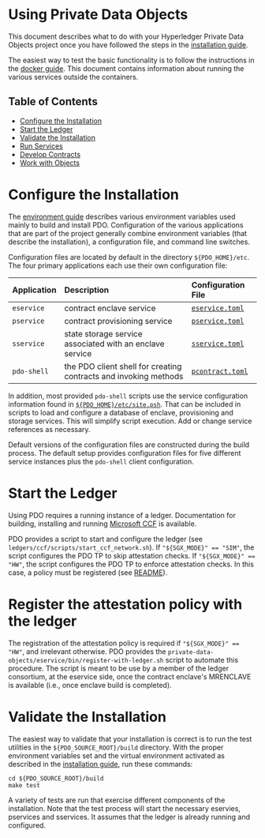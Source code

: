 <!---
Licensed under Creative Commons Attribution 4.0 International License
https://creativecommons.org/licenses/by/4.0/
--->
# Using Private Data Objects

This document describes what to do with your Hyperledger Private Data Objects
project once you have followed the steps in the
[installation guide](install.md).

The easiest way to test the basic functionality is to follow the
instructions in the [docker guide](../docker/README.md). This document
contains information about running the various services outside the
containers.

## Table of Contents

- [Configure the Installation](#configure)
- [Start the Ledger](#ledger)
- [Validate the Installation](#validating)
- [Run Services](#services)
- [Develop Contracts](../contracts/docs/contracts.md)
- [Work with Objects](../client/docs/USAGE.md)

# <a name="configure">Configure the Installation

The [environment guide](environment.md) describes various environment
variables used mainly to build and install PDO. Configuration of the
various applications that are part of the project generally combine
environment variables (that describe the installation), a configuration
file, and command line switches.

Configuration files are located by default in the directory
`${PDO_HOME}/etc`. The four primary applications each use their own
configuration file:

| Application | Description  | Configuration File  |
|:--|:--|:--|
| `eservice` | contract enclave service | [`eservice.toml`](../build/opt/pdo/templates/eservice.toml) |
| `pservice` | contract provisioning service | [`pservice.toml`](../build/opt/pdo/templates/pservice.toml) |
| `sservice` | state storage service associated with an enclave service | [`sservice.toml`](../build/opt/pdo/templates/sservice.toml) |
| `pdo-shell` | the PDO client shell for creating contracts and invoking methods | [`pcontract.toml`](../build/opt/pdo/templates/pcontract.toml) |

In addition, most provided `pdo-shell` scripts use the service
configuration information found in
[`${PDO_HOME}/etc/site.psh`](../build/opt/pdo/templates/site.psh).
That can be included in scripts to load and configure a database of
enclave, provisioning and storage services. This will simplify script
execution. Add or change service references as necessary.

Default versions of the configuration files are constructed during the
build process. The default setup provides configuration files for five
different service instances plus the `pdo-shell` client configuration.

# <a name="ledger">Start the Ledger

Using PDO requires a running instance of a ledger. Documentation for
building, installing and running [Microsoft CCF](../ledgers/ccf/README.md)
is available.

PDO provides a script to start and configure the ledger (see `ledgers/ccf/scripts/start_ccf_network.sh`).
If `"${SGX_MODE}" == "SIM"`, the script configures the PDO TP to skip attestation checks.
If `"${SGX_MODE}" == "HW"`, the script configures the PDO TP to enforce attestation checks.
In this case, a policy must be registered (see [README](../ledgers/ccf/README.md)).

# <a name="register-policy">Register the attestation policy with the ledger

The registration of the attestation policy is required if `"${SGX_MODE}" == "HW"`, and irrelevant otherwise.
PDO provides the `private-data-objects/eservice/bin/register-with-ledger.sh` script to automate this procedure.
The script is meant to be use by a member of the ledger consortium, at the eservice side,
once the contract enclave's MRENCLAVE is available (i.e., once enclave build is completed).

# <a name="validating">Validate the Installation

The easiest way to validate that your installation is correct is to run
the test utilities in the `${PDO_SOURCE_ROOT}/build` directory. With the
proper environment variables set and the virtual environment activated
as described in the [installation guide](install.md), run these
commands:

```
cd ${PDO_SOURCE_ROOT}/build
make test
```

A variety of tests are run that exercise different components of the
installation. Note that the test process will start the necessary
eservies, pservices and sservices. It assumes that the ledger is
already running and configured.
